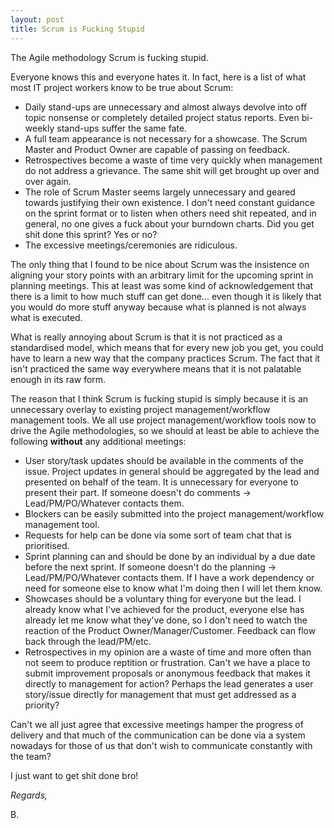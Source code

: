 ```yaml
---
layout: post
title: Scrum is Fucking Stupid
---
```

The Agile methodology Scrum is fucking stupid.

Everyone knows this and everyone hates it. In fact, here is a list of what most IT project workers know to be true about Scrum:

+ Daily stand-ups are unnecessary and almost always devolve into off topic nonsense or completely detailed project status reports. Even bi-weekly stand-ups suffer the same fate.
+ A full team appearance is not necessary for a showcase. The Scrum Master and Product Owner are capable of passing on feedback.
+ Retrospectives become a waste of time very quickly when management do not address a grievance. The same shit will get brought up over and over again.
+ The role of Scrum Master seems largely unnecessary and geared towards justifying their own existence. I don't need constant guidance on the sprint format or to listen when others need shit repeated, and in general, no one gives a fuck about your burndown charts. Did you get shit done this sprint? Yes or no?
+ The excessive meetings/ceremonies are ridiculous.

The only thing that I found to be nice about Scrum was the insistence on aligning your story points with an arbitrary limit for the upcoming sprint in planning meetings. This at least was some kind of acknowledgement that there is a limit to how much stuff can get done... even though it is likely that you would do more stuff anyway because what is planned is not always what is executed.

What is really annoying about Scrum is that it is not practiced as a standardised model, which means that for every new job you get, you could have to learn a new way that the company practices Scrum. The fact that it isn't practiced the same way everywhere means that it is not palatable enough in its raw form.

The reason that I think Scrum is fucking stupid is simply because it is an unnecessary overlay to existing project management/workflow management tools. We all use project management/workflow tools now to drive the Agile methodologies, so we should at least be able to achieve the following **without** any additional meetings:

+ User story/task updates should be available in the comments of the issue. Project updates in general should be aggregated by the lead and presented on behalf of the team. It is unnecessary for everyone to present their part. If someone doesn't do comments → Lead/PM/PO/Whatever contacts them.
+ Blockers can be easily submitted into the project management/workflow management tool.
+ Requests for help can be done via some sort of team chat that is prioritised.
+ Sprint planning can and should be done by an individual by a due date before the next sprint. If someone doesn't do the planning → Lead/PM/PO/Whatever contacts them. If I have a work dependency or need for someone else to know what I'm doing then I will let them know.
+ Showcases should be a voluntary thing for everyone but the lead. I already know what I've achieved for the product, everyone else has already let me know what they've done, so I don't need to watch the reaction of the Product Owner/Manager/Customer. Feedback can flow back through the lead/PM/etc.
+ Retrospectives in my opinion are a waste of time and more often than not seem to produce reptition or frustration. Can't we have a place to submit improvement proposals or anonymous feedback that makes it directly to management for action? Perhaps the lead generates a user story/issue directly for management that must get addressed as a priority?

Can't we all just agree that excessive meetings hamper the progress of delivery and that much of the communication can be done via a system nowadays for those of us that don't wish to communicate constantly with the team?

I just want to get shit done bro!

*Regards,*

B.
